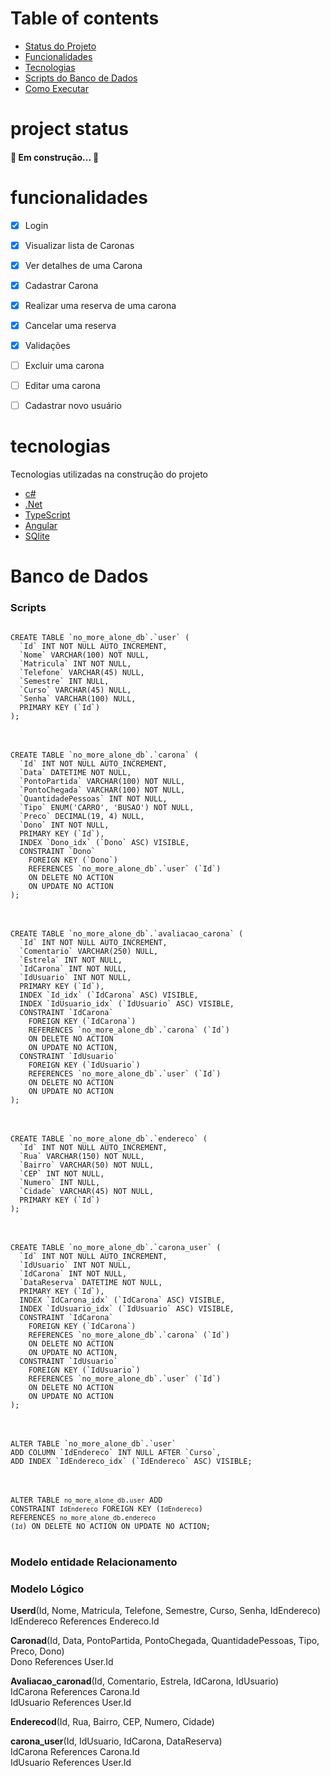 Table of contents
=================


* [Status do Projeto](#project-status)
* [Funcionalidades](#funcionalidades)
* [Tecnologias](#tecnologias)
* [Scripts do Banco de Dados](#Banco-de-Dados)
* [Como Executar](#how-to-run)  


project status
==============

<h4> 
	🚧 Em construção...  🚧
</h4>


funcionalidades
========

- [X] Login
- [X] Visualizar lista de Caronas
- [X] Ver detalhes de uma Carona
- [X] Cadastrar Carona
- [X] Realizar uma reserva de uma carona
- [X] Cancelar uma reserva
- [X] Validações
- [ ] Excluir uma carona
- [ ] Editar uma carona
- [ ] Cadastrar novo usuário


tecnologias
=====

Tecnologias utilizadas na construção do projeto
- [c#](https://learn.microsoft.com/pt-br/dotnet/csharp/)
- [.Net](https://dotnet.microsoft.com/en-us/)
- [TypeScript](https://www.typescriptlang.org/)
- [Angular](https://angular.io/)
- [SQlite](https://www.sqlite.org/index.html)


Banco de Dados
=====

<h3>Scripts</h3>

<code>
CREATE TABLE `no_more_alone_db`.`user` (
  `Id` INT NOT NULL AUTO_INCREMENT,
  `Nome` VARCHAR(100) NOT NULL,
  `Matricula` INT NOT NULL,
  `Telefone` VARCHAR(45) NULL,
  `Semestre` INT NULL,
  `Curso` VARCHAR(45) NULL,
  `Senha` VARCHAR(100) NULL,
  PRIMARY KEY (`Id`)
);
</code>
<br/> <br/>

<code>
CREATE TABLE `no_more_alone_db`.`carona` (
  `Id` INT NOT NULL AUTO_INCREMENT,
  `Data` DATETIME NOT NULL,
  `PontoPartida` VARCHAR(100) NOT NULL,
  `PontoChegada` VARCHAR(100) NOT NULL,
  `QuantidadePessoas` INT NOT NULL,
  `Tipo` ENUM('CARRO', 'BUSAO') NOT NULL,
  `Preco` DECIMAL(19, 4) NULL,
  `Dono` INT NOT NULL,
  PRIMARY KEY (`Id`),
  INDEX `Dono_idx` (`Dono` ASC) VISIBLE,
  CONSTRAINT `Dono`
    FOREIGN KEY (`Dono`)
    REFERENCES `no_more_alone_db`.`user` (`Id`)
    ON DELETE NO ACTION
    ON UPDATE NO ACTION
);
</code>
<br/> <br/>

<code>
CREATE TABLE `no_more_alone_db`.`avaliacao_carona` (
  `Id` INT NOT NULL AUTO_INCREMENT,
  `Comentario` VARCHAR(250) NULL,
  `Estrela` INT NOT NULL,
  `IdCarona` INT NOT NULL,
  `IdUsuario` INT NOT NULL,
  PRIMARY KEY (`Id`),
  INDEX `Id_idx` (`IdCarona` ASC) VISIBLE,
  INDEX `IdUsuario_idx` (`IdUsuario` ASC) VISIBLE,
  CONSTRAINT `IdCarona`
    FOREIGN KEY (`IdCarona`)
    REFERENCES `no_more_alone_db`.`carona` (`Id`)
    ON DELETE NO ACTION
    ON UPDATE NO ACTION,
  CONSTRAINT `IdUsuario`
    FOREIGN KEY (`IdUsuario`)
    REFERENCES `no_more_alone_db`.`user` (`Id`)
    ON DELETE NO ACTION
    ON UPDATE NO ACTION
);
</code>
<br/> <br/>

<code>
CREATE TABLE `no_more_alone_db`.`endereco` (
  `Id` INT NOT NULL AUTO_INCREMENT,
  `Rua` VARCHAR(150) NOT NULL,
  `Bairro` VARCHAR(50) NOT NULL,
  `CEP` INT NOT NULL,
  `Numero` INT NULL,
  `Cidade` VARCHAR(45) NOT NULL,
  PRIMARY KEY (`Id`)
);
</code>
<br/> <br/>

<code>
CREATE TABLE `no_more_alone_db`.`carona_user` (
  `Id` INT NOT NULL AUTO_INCREMENT,
  `IdUsuario` INT NOT NULL,
  `IdCarona` INT NOT NULL,
  `DataReserva` DATETIME NOT NULL,
  PRIMARY KEY (`Id`),
  INDEX `IdCarona_idx` (`IdCarona` ASC) VISIBLE,
  INDEX `IdUsuario_idx` (`IdUsuario` ASC) VISIBLE,
  CONSTRAINT `IdCarona`
    FOREIGN KEY (`IdCarona`)
    REFERENCES `no_more_alone_db`.`carona` (`Id`)
    ON DELETE NO ACTION
    ON UPDATE NO ACTION,
  CONSTRAINT `IdUsuario`
    FOREIGN KEY (`IdUsuario`)
    REFERENCES `no_more_alone_db`.`user` (`Id`)
    ON DELETE NO ACTION
    ON UPDATE NO ACTION
);
</code>
<br/> <br/>

<code>
ALTER TABLE `no_more_alone_db`.`user` 
ADD COLUMN `IdEndereco` INT NULL AFTER `Curso`,
ADD INDEX `IdEndereco_idx` (`IdEndereco` ASC) VISIBLE;
</code>
<br/> <br/>

<code>ALTER TABLE `no_more_alone_db`.`user` 
ADD CONSTRAINT `IdEndereco`
  FOREIGN KEY (`IdEndereco`)
  REFERENCES `no_more_alone_db`.`endereco` (`Id`)
  ON DELETE NO ACTION
  ON UPDATE NO ACTION;
</code>
<br/> <br/>

<h3>Modelo entidade Relacionamento</h3>


<h3> Modelo Lógico</h3>

<strong>Userd</strong>(Id, Nome, Matricula, Telefone, Semestre, Curso, Senha, IdEndereco)
  <br/>IdEndereco References Endereco.Id

<strong>Caronad</strong>(Id, Data, PontoPartida, PontoChegada, QuantidadePessoas, Tipo, Preco, Dono)
  <br/>Dono References User.Id

<strong>Avaliacao_caronad</strong>(Id, Comentario, Estrela, IdCarona, IdUsuario)
  <br/>IdCarona References Carona.Id
  <br/>IdUsuario References User.Id

<strong>Enderecod</strong>(Id, Rua, Bairro, CEP, Numero, Cidade)

<strong>carona_user</strong>(Id, IdUsuario, IdCarona, DataReserva)
  <br/>IdCarona References Carona.Id
  <br/>IdUsuario References User.Id
